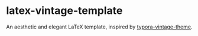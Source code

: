 # latex-vintage-template
An aesthetic and elegant LaTeX template, inspired by [typora-vintage-theme](https://github.com/tristone13th/typora-vintage-theme).
